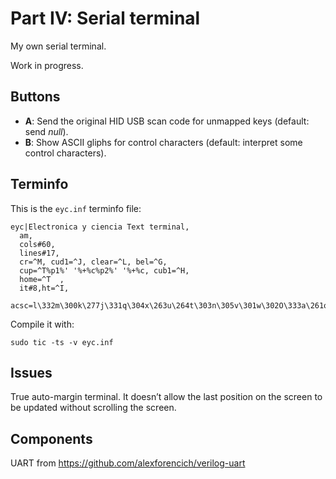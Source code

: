 # Part IV: Serial terminal

My own serial terminal.

Work in progress.

## Buttons

- **A**: Send the original HID USB scan code for unmapped keys (default: send *null*).
- **B**: Show ASCII gliphs for control characters (default: interpret some control characters).

## Terminfo

This is the `eyc.inf` terminfo file:

    eyc|Electronica y ciencia Text terminal,
      am,
      cols#60,
      lines#17,
      cr=^M, cud1=^J, clear=^L, bel=^G,
      cup=^T%p1%' '%+%c%p2%' '%+%c, cub1=^H,
      home=^T  ,
      it#8,ht=^I,
      acsc=l\332m\300k\277j\331q\304x\263u\264t\303n\305v\301w\302O\333a\261o\337s\334,

Compile it with:

    sudo tic -ts -v eyc.inf


## Issues

True auto-margin terminal. 
It doesn’t allow the last position on the screen to be updated without scrolling the screen.


## Components

UART from https://github.com/alexforencich/verilog-uart

